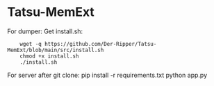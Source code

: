 # Tatsu-MemExt

For dumper:
    Get install.sh:

        wget -q https://github.com/Der-Ripper/Tatsu-MemExt/blob/main/src/install.sh
        chmod +x install.sh
        ./install.sh
    
For server after git clone:
    pip install -r requirements.txt
    python app.py